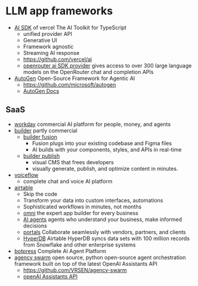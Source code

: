 # LLM app frameworks

* [AI SDK](https://ai-sdk.dev/) of vercel
  The AI Toolkit for TypeScript
  - unified provider API
  - Generative UI
  - Framework agnostic
  - Streaming AI response
  - https://github.com/vercel/ai
  - [openrouter ai SDK provider](https://github.com/OpenRouterTeam/ai-sdk-provider)
    gives access to over 300 large language models on the OpenRouter chat and completion APIs
* [AutoGen](https://www.microsoft.com/en-us/research/project/autogen/)
  Open-Source Framework for Agentic AI
  + https://github.com/microsoft/autogen
  + [AutoGen Docs](https://microsoft.github.io/autogen/stable//index.html)

## SaaS

* [workday](https://www.workday.com/) commercial
  AI platform for people, money, and agents
* [builder](https://www.builder.io) partly commercial
  + [builder fusion](https://www.builder.io/fusion)
    - Fusion plugs into your existing codebase and Figma files
    - AI builds with your components, styles, and APIs in real-time
  + [builder publish](https://www.builder.io/publish)
    - visual CMS that frees developers
    - visually generate, publish, and optimize content in minutes.
* [voiceflow](https://www.voiceflow.com/)
  - complete chat and voice AI platform
* [airtable](https://www.airtable.com/)
  + Skip the code
  + Transform your data into custom interfaces, automations
  + Sophisticated workflows in minutes, not months
  + [omni](https://www.airtable.com/platform/app-building)
    the expert app builder for every business
  + [AI agents](https://www.airtable.com/platform/ai-agents)
    agents who understand your business, make informed decisions
  + [portals](https://www.airtable.com/platform/portals)
    Collaborate seamlessly with vendors, partners, and clients 
  + [HyperDB](https://www.airtable.com/platform/hyperdb)
    Airtable HyperDB syncs data sets with 100 million records from Snowflake and other enterprise systems
* [botpress](https://botpress.com/)
  Complete AI Agent Platform
* [agency swarm](https://agency-swarm.ai/welcome/overview) open source, python
  open-source agent orchestration framework built on top of the latest OpenAI Assistants API
  + https://github.com/VRSEN/agency-swarm
  + [openAI Assistants API](https://platform.openai.com/docs/assistants/overview/agents)

